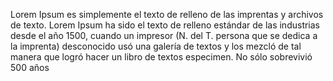 Lorem Ipsum es simplemente el texto de relleno 
de las imprentas y archivos de texto. Lorem 
Ipsum ha sido el texto de relleno estándar de 
las industrias desde el año 1500, cuando un 
impresor (N. del T. persona que se dedica a la 
imprenta) desconocido usó una galería de textos 
y los mezcló de tal manera que logró hacer un 
libro de textos especimen. No sólo sobrevivió 
500 años